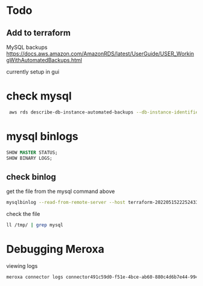 # Todo


## Add to terraform

MySQL backups https://docs.aws.amazon.com/AmazonRDS/latest/UserGuide/USER_WorkingWithAutomatedBackups.html

currently setup in gui


# check mysql
```bash
 aws rds describe-db-instance-automated-backups --db-instance-identifier terraform-20220515222524333000000002
 ```

# mysql binlogs
```sql
SHOW MASTER STATUS;
SHOW BINARY LOGS;
```


 ## check binlog
 get the file from the mysql command above
 ```bash
mysqlbinlog --read-from-remote-server --host terraform-20220515222524333000000002.cmiwy84tb6yh.ap-southeast-2.rds.amazonaws.com --port 3306 --user dave --password --raw --result-file /tmp/ mysql-bin-changelog.000005
 ```

check the file
 ```bash
 ll /tmp/ | grep mysql
 ```

 # Debugging Meroxa

viewing logs
 ```bash
 meroxa connector logs connector491c59d0-f51e-4bce-ab60-880c4d6b7e44-994815
 ```